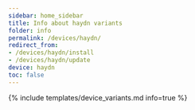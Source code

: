 ```yaml
---
sidebar: home_sidebar
title: Info about haydn variants
folder: info
permalink: /devices/haydn/
redirect_from:
- /devices/haydn/install
- /devices/haydn/update
device: haydn
toc: false
---
```

{% include templates/device_variants.md info=true %}
